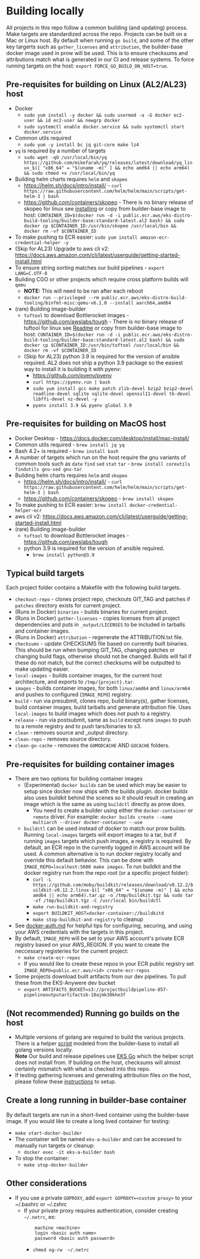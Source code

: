 # Building locally

All projects in this repo follow a common building (and updating) process.  Make targets are standardized across the repo.
Projects can be built on a Mac or Linux host. By default when running `go build`, and some of the other key targerts
such as `gather_licenses` and `attribution`, the builder-base docker image used in prow will be used.
This is to ensure checksums and attributions match what is generated in our CI and release systems.
To force running targets on the host: `export FORCE_GO_BUILD_ON_HOST=true`.


## Pre-requisites for building on Linux (AL2/AL23) host
* Docker
	* `sudo yum install -y docker && sudo usermod -a -G docker ec2-user && id ec2-user && newgrp docker`
	* `sudo systemctl enable docker.service && sudo systemctl start docker.service`
* Common utils required 
	* `sudo yum -y install bc jq git-core make lz4`
* `yq` is required by a number of targets
	* `sudo wget -qO /usr/local/bin/yq https://github.com/mikefarah/yq/releases/latest/download/yq_linux_$([ "x86_64" = "$(uname -m)" ] && echo amd64 || echo arm64) && sudo chmod +x /usr/local/bin/yq`
* Building helm charts requires `helm` and `skopeo`
	* https://helm.sh/docs/intro/install/ - `curl https://raw.githubusercontent.com/helm/helm/main/scripts/get-helm-3 | bash`
	* https://github.com/containers/skopeo - There is no binary release of skopeo for linux see [installing](https://github.com/containers/skopeo/blob/main/install.md) or
		copy from builder-base image to host: `CONTAINER_ID=$(docker run -d -i public.ecr.aws/eks-distro-build-tooling/builder-base:standard-latest.al2 bash) && sudo docker cp $CONTAINER_ID:/usr/bin/skopeo /usr/local/bin && docker rm -vf $CONTAINER_ID`
* To make pushing to ECR easier: `sudo yum install amazon-ecr-credential-helper -y`
* (Skip for AL23) Upgrade to aws cli v2: https://docs.aws.amazon.com/cli/latest/userguide/getting-started-install.html
* To ensure string sorting matches our build pipelines - `export LANG=C.UTF-8`
* Building CGO or other projects which require cross platform builds will `qemu`
	* **NOTE:** This will need to be ran after each reboot
	* `docker run --privileged --rm public.ecr.aws/eks-distro-build-tooling/binfmt-misc:qemu-v6.1.0 --install aarch64,amd64`
* (rare) Building image-builder
	* `tuftool` to download Bottlerocket images - https://github.com/awslabs/tough - There is no binary release of tuftool for linux see [Readme](https://github.com/awslabs/tough/blob/develop/tuftool/README.md) or
		copy from builder-base image to host: `CONTAINER_ID=$(docker run -d -i public.ecr.aws/eks-distro-build-tooling/builder-base:standard-latest.al2 bash) && sudo docker cp $CONTAINER_ID:/usr/bin/tuftool /usr/local/bin && docker rm -vf $CONTAINER_ID`
	* (Skip for AL23) python 3.9 is required for the version of ansible required. AL2 does not ship a python 3.9 package so the easiest way to install it is building it with pyenv:
		* https://github.com/pyenv/pyenv
		* `curl https://pyenv.run | bash`
		* `sudo yum install gcc make patch zlib-devel bzip2 bzip2-devel readline-devel sqlite sqlite-devel openssl11-devel tk-devel libffi-devel xz-devel -y`
		* `pyenv install 3.9 && pyenv global 3.9`


## Pre-requisites for building on MacOS host
* Docker Desktop - https://docs.docker.com/desktop/install/mac-install/
* Common utils required - `brew install jq yq`
* Bash 4.2+ is required - `brew install bash`
* A number of targets which run on the host require the gnu variants of common tools
	such as `date` `find` `sed` `stat` `tar` - `brew install coreutils findutils gnu-sed gnu-tar`
* Building helm charts requires `helm` and `skopeo`
	* https://helm.sh/docs/intro/install/ - `curl https://raw.githubusercontent.com/helm/helm/main/scripts/get-helm-3 | bash`
	* https://github.com/containers/skopeo - `brew install skopeo`
* To make pushing to ECR easier: `brew install docker-credential-helper-ecr`
* aws cli v2: https://docs.aws.amazon.com/cli/latest/userguide/getting-started-install.html
* (rare) Building image-builder
	* `tuftool` to download Bottlerocket images - https://github.com/awslabs/tough
	* python 3.9 is required for the version of ansible required.
		* `brew install python@3.9`

## Typical build targets

Each project folder contains a Makefile with the following build targets.

* `checkout-repo` - clones project repo, checkouts GIT_TAG and patches if `patches` directory exists for current project.
* (Runs in Docker) `binaries` - builds binaries for current project.
* (Runs in Docker) `gather-licenses` - copies licenses from all project dependencies and puts in `_output/LICENSES` to be included in tarballs and container images.
* (Runs in Docker) `attribution` - regenerate the ATTRIBUTION.txt file.
* `checksums` - update CHECKSUMS file based on currently built binaries. This should be run when bumping GIT_TAG, changing patches or changing build flags, otherwise should not be changed.
	Builds will fail if these do not match, but the correct checksums will be outputted to make updating easier.
* `local-images` - builds container images, for the current host architecture, and exports to `/tmp/{project}.tar`.
* `images` - builds container images, for both `linux/amd64` and `linux/arm64` and pushes to configured (`IMAGE_REPO`) registry.
* `build` - run via presubmit, clones repo, build binary(s), gather licenses, build container images, build tarballs and generate attribution file.
	Uses `local-images` to build images which does not push to a registry.
* `release` - run via postsubmit, same as `build` except runs `images` to push to a remote registry and to push tars/binaries to s3.
* `clean` - removes source and _output directory.
* `clean-repo` - removes source directory.
* `clean-go-cache` - removes the `GOMODCACHE` AND `GOCACHE` folders.

## Pre-requisites for building container images

* There are two options for building container images
	* (Experimental) `docker buildx` can be used which may be easier to setup since docker now ships with the buildx plugin.
	docker buildx also uses buildkit behind the scenes so it should result in creating an image which is the same as using `buildctl` directly as prow does.
		* You need to create a builder using either the `docker-container` or `remote` driver. For example: `docker buildx create --name multiarch --driver docker-container --use`
	* `buildctl` can be used instead of docker to match our prow builds.  Running `local-images` targets 
	will export images to a tar, but if running `images` targets which push images, a registry is required.  By default,
	an ECR repo in the currently logged in AWS account will be used.  A common alternative is to run docker registry locally and override
	this default behavior. This can be done with `IMAGE_REPO=localhost:5000 make images`. To run buildkit and the docker registry run from the repo root (or a specific project folder):
		* `curl -L https://github.com/moby/buildkit/releases/download/v0.12.2/buildkit-v0.12.2.linux-$([ "x86_64" = "$(uname -m)" ] && echo amd64 || echo arm64).tar.gz -o /tmp/buildkit.tgz && sudo tar -xf /tmp/buildkit.tgz -C /usr/local bin/buildctl`
		* `make run-buildkit-and-registry`
		* `export BUILDKIT_HOST=docker-container://buildkitd`
		* `make stop-buildkit-and-registry` to cleanup
* See [docker-auth.md](./docker-auth.md) for helpful tips for configuring, securing, and using your AWS credentials with the targets in this project.
* By default, `IMAGE_REPO` will be set to your AWS account's private ECR registry based on your AWS_REGION. If you want to create the neccessary registeries
for the current project:
	* `make create-ecr-repos`
	* If you would like to create these repos in your ECR public registry set `IMAGE_REPO=public.ecr.aws/<id> create-ecr-repos`
* Some projects download built artifacts from our dev pipelines. To pull these from the EKS-Anywere dev bucket
	* `export ARTIFACTS_BUCKET=s3://projectbuildpipeline-857-pipelineoutputartifactsb-10ajmk30khe3f`

## (Not recommended) Running go builds on the host

* Multiple versions of golang are required to build the various projects.  There is a helper 
[script](../../build/lib/install_go_versions.sh) modeled from the builder-base to install all golang versions locally.  
**Note** Our build and release pipelines use [EKS Go](https://github.com/aws/eks-distro-build-tooling/blob/main/projects/golang/go/README.md) which
the helper script does not install from. If building on the host, checksums will almost certainly mismatch with what is checked into this repo.
* If testing gathering licenses and generating attribution files on the host, please follow these [instructions](attribution-files.md) to setup.


## Create a long running in builder-base container

By default targets are run in a short-lived container using the builder-base image. If you would like to create a long lived container for testing:

* `make start-docker-builder`
* The container will be named `eks-a-builder` and can be accessed to manually run targets or cleanup:
	* `docker exec -it eks-a-builder bash`
* To stop the container:
	* `make stop-docker-builder`

## Other considerations

* If you use a private `GOPROXY`, add `export GOPROXY=<custom proxy>` to your ~/.bashrc or ~/.zshrc
	* If your private proxy requires authentication, consider creating `~/.netrc`, ex:
		``` 
			machine <machine>
			login <basic auth name>
			password <basic auth password>
		```
		* `chmod og-rw  ~/.netrc`
